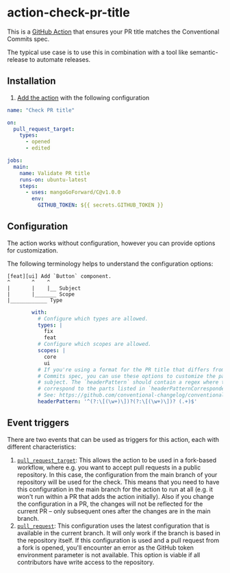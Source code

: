 # action-check-pr-title
This is a [GitHub Action](https://github.com/features/actions) that ensures your PR title matches the Conventional Commits spec.

The typical use case is to use this in combination with a tool like semantic-release to automate releases.

## Installation

1. [Add the action](https://docs.github.com/en/actions/quickstart) with the following configuration
```yml
name: "Check PR title"

on:
  pull_request_target:
    types:
      - opened
      - edited

jobs:
  main:
    name: Validate PR title
    runs-on: ubuntu-latest
    steps:
      - uses: mangoGoForward/C@v1.0.0
        env:
          GITHUB_TOKEN: ${{ secrets.GITHUB_TOKEN }}
```

## Configuration

The action works without configuration, however you can provide options for customization.

The following terminology helps to understand the configuration options:

```
[feat][ui] Add `Button` component.
^    	^    ^
|    	|    |__ Subject
|    	|_______ Scope
|____________ Type
```

```yml
        with:
          # Configure which types are allowed.
          types: |
            fix
            feat
          # Configure which scopes are allowed.
          scopes: |
            core
            ui
          # If you're using a format for the PR title that differs from the traditional Conventional
          # Commits spec, you can use these options to customize the parsing of the type, scope and
          # subject. The `headerPattern` should contain a regex where the capturing groups in parentheses
          # correspond to the parts listed in `headerPatternCorrespondence`.
          # See: https://github.com/conventional-changelog/conventional-changelog/tree/master/packages/conventional-commits-parser#headerpattern
          headerPattern: '^(?:\[(\w+)\])?(?:\[(\w+)\])? (.+)$'
```

## Event triggers

There are two events that can be used as triggers for this action, each with different characteristics:

1. [`pull_request_target`](https://docs.github.com/en/actions/reference/events-that-trigger-workflows#pull_request_target): This allows the action to be used in a fork-based workflow, where e.g. you want to accept pull requests in a public repository. In this case, the configuration from the main branch of your repository will be used for the check. This means that you need to have this configuration in the main branch for the action to run at all (e.g. it won't run within a PR that adds the action initially). Also if you change the configuration in a PR, the changes will not be reflected for the current PR – only subsequent ones after the changes are in the main branch.
2. [`pull_request`](https://docs.github.com/en/actions/reference/events-that-trigger-workflows#pull_request): This configuration uses the latest configuration that is available in the current branch. It will only work if the branch is based in the repository itself. If this configuration is used and a pull request from a fork is opened, you'll encounter an error as the GitHub token environment parameter is not available. This option is viable if all contributors have write access to the repository.
